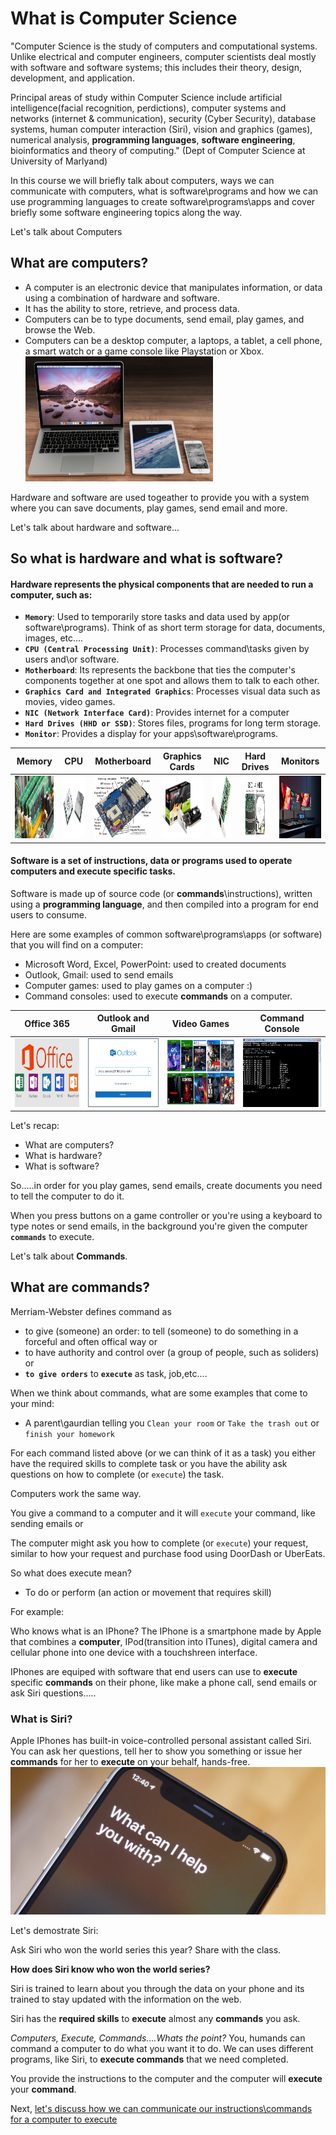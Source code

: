 # What is Computer Science
"Computer Science is the study of computers and computational systems. Unlike electrical and computer engineers, computer scientists deal mostly with software and software systems; this includes their theory, design, development, and application.

Principal areas of study within Computer Science include artificial intelligence(facial recognition, perdictions), computer systems and networks (internet & communication), security (Cyber Security), database systems, human computer interaction (Siri), vision and graphics (games), numerical analysis, **programming languages**, **software engineering**, bioinformatics and theory of computing." (Dept of Computer Science at University of Marlyand) 

In this course we will briefly talk about computers, ways we can communicate with computers, what is software\programs and how we can use programming languages to create software\programs\apps and cover briefly some software engineering topics along the way. 

Let's talk about Computers

## What are computers?

- A computer is an electronic device that manipulates information, or data using a combination of hardware and software.
- It has the ability to store, retrieve, and process data. 
- Computers can be to type documents, send email, play games, and browse the Web.
- Computers can be a desktop computer, a laptops, a tablet, a cell phone, a smart watch or a game console like Playstation or Xbox.
[<img src="./Computers.jpg" height="200" width="300">](Computers.jpg)

Hardware and software are used togeather to provide you with a system where you can save documents, play games, send email and more. 

Let's talk about hardware and software...
## So what is hardware and what is software?

#### **Hardware represents the physical components that are needed to run a computer, such as**:
- **`Memory`**: Used to temporarily store tasks and data used by app(or software\programs). Think of as short term storage for data, documents, images, etc....
- **`CPU (Central Processing Unit)`**: Processes command\tasks given by users and\or software.
- **`Motherboard`**: Its represents the backbone that ties the computer's components together at one spot and allows them to talk to each other.
- **`Graphics Card and Integrated Graphics`**: Processes visual data such as movies, video games.
- **`NIC (Network Interface Card)`**: Provides internet for a computer
- **`Hard Drives (HHD or SSD)`**: Stores files, programs for long term storage.
- **`Monitor`**: Provides a display for your apps\software\programs.



| Memory        | CPU           | Motherboard  | Graphics Cards | NIC | Hard Drives | Monitors |
|:-------------:|:-------------:|:-------------:|:-------------:|:-------------:|:-------------:|:-------------:|
|[<img src="./Memory.jpg" height="100" width="400">](./Memory.jpg)|[<img src="./CPU.jpg" height="100" width="400">](./CPU.jpg)|[<img src="./Motherboard.png" height="100" width="400">](./Motherboard.png)|[<img src="./Graphics%20Card.jpg" height="100" width="400">](./Graphics%20Card.jpg)|[<img src="./NIC.png" height="100" width="400">](./NIC.png)|[<img src="./HardDrives.jpg" height="100" width="400">](./HardDrives.jpg)|[<img src="./Monitor.jpg" height="100" width="400">](./Monitor.jpg)|


#### Software is a set of instructions, data or programs used to operate computers and execute specific tasks. 
Software is made up of source code (or **commands**\instructions), written using a **programming language**, and then compiled into a program for end users to consume.

Here are some examples of common software\programs\apps (or software) that you will find on a computer:
- Microsoft Word, Excel, PowerPoint: used to created documents
- Outlook, Gmail: used to send emails
- Computer games: used to play games on a computer :)
- Command consoles: used to execute **commands** on a computer.

| Office 365    | Outlook and Gmail | Video Games  | Command Console |
|:-------------:|:-------------:|:-------------:|:-------------:|
|[<img src="./MSFTOfficeSoftware.png" height="110" width="300">](./MSFTOfficeSoftware.png)|[<img src="./Outlook.png" height="110" width="300">](./Outlook.png)|[<img src="./VideoGames.jpg" height="110" width="300">](./VideoGames.jpg)|[<img src="./ComputerCommand.png" height="110" width="300">](./ComputerCommand.png)|

Let's recap:
- What are computers?
- What is hardware?
- What is software?

So.....in order for you play games, send emails, create documents you need to tell the computer to do it. 

When you press buttons on a game controller or you're using a keyboard to type notes or send emails, in the background you're given the computer **`commands`** to execute.


Let's talk about **Commands**.

## What are commands? 
Merriam-Webster defines command as 
- to give (someone) an order: to tell (someone) to do something in a forceful and often offical way or 
- to have authority and control over (a group of people, such as soliders)  or
- **`to give orders`** to **`execute`** as task, job,etc....

When we think about commands, what are some examples that come to your mind:
- A parent\gaurdian telling you `Clean your room` or `Take the trash out` or `finish your homework`

For each command listed above (or we can think of it as a task) you either have the required skills to complete task or you have the ability ask questions on how to complete (or `execute`) the task. 

Computers work the same way. 

You give a command to a computer and it will `execute` your command, like sending emails or 

The computer might ask you how to complete (or `execute`) your request, similar to how your request and purchase food using DoorDash or UberEats.

So what does execute mean?
- To do or perform (an action or movement that requires skill)

For example:

Who knows what is an IPhone?
The IPhone is a smartphone made by Apple that combines a **computer**, IPod(transition into ITunes), digital camera and cellular phone into one device with a touchshreen interface.

IPhones are equiped with software that end users can use to **execute** specific **commands** on their phone, like make a phone call, send emails or ask Siri questions.....

### What is Siri?
Apple IPhones has built-in voice-controlled personal assistant called Siri. You can ask her questions, tell her to show you something or issue her **commands** for her to **execute** on your behalf, hands-free.
![Apple IPhone](./IPhone_Siri.jpg)

Let's demostrate Siri: 

Ask Siri who won the world series this year? Share with the class.

**How does Siri know who won the world series?**

Siri is trained to learn about you through the data on your phone and its trained to stay updated with the information on the web. 

Siri has the **required skills** to **execute** almost any **commands** you ask.

*Computers, Execute, Commands....Whats the point?*
You, humands can command a computer to do what you want it to do. We can uses different programs, like Siri, to **execute commands** that we need completed.

You provide the instructions to the computer and the computer will **execute** your **command**.

Next, [let's discuss how we can communicate our instructions\commands for a computer to execute](./Communicate_With_Computers.md)

